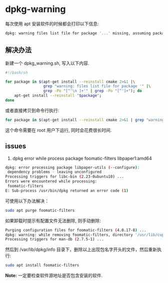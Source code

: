 # dpkg-warning

每次使用 apt 安装软件的时候都会打印以下信息:   

```bash
dpkg: warning files list file for package '...' missing, assuming package has no files currently installed.
```

## 解决办法  


新建一个 dpkg_warning.sh, 写入以下内容.  

```bash
#!/bash/sh

for package in $(apt-get install --reinstall cmake 2>&1 |\
                 grep "warning: files list file for package '" |\
                 grep -Po "[^'\n ]+'" | grep -Po "[^']+"); do
    apt-get install --reinstall "$package";
done
```

或者直接拷贝到命令行执行: 

```bash
for package in $(apt-get install --reinstall cmake 2>&1 | grep "warning: files list file for package '" | grep -Po "[^'\n ]+'" | grep -Po "[^']+"); do apt-get install --reinstall "$package"; done
```

这个命令需要在 root 用户下运行, 同时会花费很长时间.   

## issues 

1. dpkg error while process package foomatic-filters libpaper1:amd64  

```bash
dpkg: error processing package libpaper-utils (--configure):
 dependency problems - leaving unconfigured
Processing triggers for libc-bin (2.23-0ubuntu10) ...
Errors were encountered while processing:
 foomatic-filters
E: Sub-process /usr/bin/dpkg returned an error code (1)
```

可使用以下办法解决：

```bash
sudo apt purge foomatic-filters
```

如果卸载时提示有配置文件无法删除, 则手动删除:  

```bash
Purging configuration files for foomatic-filters (4.0.17-8) ...
dpkg: warning: while removing foomatic-filters, directory '/usr/lib/cups/filter' not empty so not removed
Processing triggers for man-db (2.7.5-1) ...
```

然后到 /var/lib/dpkg/info 目录下，删除以上出现包名字开头的文件，然后重新执行:  

```bash
sudo apt install foomatic-filters
```

**Note:** 一定要检查软件源地址是否包含安装的软件.   

